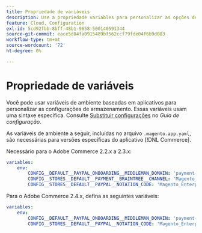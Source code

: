 ```yaml
---
title: Propriedade de variáveis
description: Use a propriedade variables para personalizar as opções de configuração de armazenamento para o aplicativo  [!DNL Commerce] .
feature: Cloud, Configuration
exl-id: 5cd92fbb-8bff-48b1-9658-500140591344
source-git-commit: eace5d84fa0915489bf562ccf79fde04f6b9d083
workflow-type: tm+mt
source-wordcount: '72'
ht-degree: 0%

---
```


# Propriedade de variáveis

Você pode usar variáveis de ambiente baseadas em aplicativos para personalizar as configurações de armazenamento. Essas variáveis usam uma sintaxe específica. Consulte [Substituir configurações](https://experienceleague.adobe.com/docs/commerce-operations/configuration-guide/paths/override-config-settings.html) no _Guia de configuração_.

As variáveis de ambiente a seguir, incluídas no arquivo `.magento.app.yaml`, são necessárias para versões específicas do aplicativo [!DNL Commerce].

Necessário para o Adobe Commerce 2.2.x a 2.3.x:

```yaml
variables:
    env:
        CONFIG__DEFAULT__PAYPAL_ONBOARDING__MIDDLEMAN_DOMAIN: 'payment-broker.magento.com'
        CONFIG__STORES__DEFAULT__PAYMENT__BRAINTREE__CHANNEL: 'Magento_Enterprise_Cloud_BT'
        CONFIG__STORES__DEFAULT__PAYPAL__NOTATION_CODE: 'Magento_Enterprise_Cloud'
```

Para o Adobe Commerce 2.4.x, defina as seguintes variáveis:

```yaml
variables:
    env:
        CONFIG__DEFAULT__PAYPAL_ONBOARDING__MIDDLEMAN_DOMAIN: 'payment-broker.magento.com'
        CONFIG__STORES__DEFAULT__PAYPAL__NOTATION_CODE: 'Magento_Enterprise_Cloud'
```
